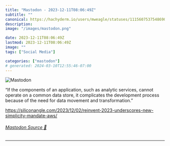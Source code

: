```yaml
---
title: "Mastodon - 2023-12-11T08:06:49Z"
subtitle: ""
canonical: https://hachyderm.io/users/mweagle/statuses/111560753754869062
description:
image: "/images/mastodon.png"

date: 2023-12-11T08:06:49Z
lastmod: 2023-12-11T08:06:49Z
image: ""
tags: ["Social Media"]

categories: ["mastodon"]
# generated: 2024-03-10T12:55:46-07:00
---
```

![Mastodon](/images/mastodon.png)

<p>“If the components of an application, such as analytic services, cannot operate on a common data store, it complicates the development process because of the need for data movement and transformation.”</p><p><a href="https://siliconangle.com/2023/12/02/reinvent-2023-underscores-new-simplicity-mandate-aws/" target="_blank" rel="nofollow noopener noreferrer" translate="no"><span class="invisible">https://</span><span class="ellipsis">siliconangle.com/2023/12/02/re</span><span class="invisible">invent-2023-underscores-new-simplicity-mandate-aws/</span></a></p>


###### [Mastodon Source 🐘](https://hachyderm.io/@mweagle/111560753754869062)

___
